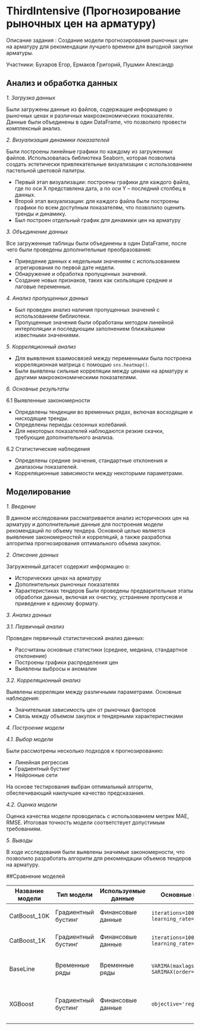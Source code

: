 # ThirdIntensive (Прогнозирование рыночных цен на арматуру)
Описание задания : Создание модели прогнозирования рыночных цен на арматуру для рекомендации лучшего времени для выгодной закупки арматуры.

Участники: Бухаров Егор, Ермаков Григорий, Пушмин Александр

## Анализ и обработка данных
*1. Загрузка данных*

Были загружены данные из файлов, содержащие информацию о рыночных ценах и различных макроэкономических показателях. Данные были объединены в один DataFrame, что позволило провести комплексный анализ.

*2. Визуализация динамики показателей*

Были построены линейные графики по каждому из загруженных файлов. Использовалась библиотека Seaborn, которая позволила создать эстетически привлекательные визуализации с использованием пастельной цветовой палитры.

- Первый этап визуализации: построены графики для каждого файла, где по оси X представлена дата, а по оси Y – последний столбец в данных.
- Второй этап визуализации: для каждого файла были построены графики по всем доступным показателям, что позволило оценить тренды и динамику.
- Был построен отдельный график для динамики цен на арматуру

*3. Объединение данных*

Все загруженные таблицы были объединены в один DataFrame, после чего были проведены дополнительные преобразования:
- Приведение данных к недельным значениям с использованием агрегирования по первой дате недели.
- Обнаружение и обработка пропущенных значений.
- Создание новых признаков, таких как скользящие средние и лаговые переменные.

*4. Анализ пропущенных данных*

- Был проведен анализ наличия пропущенных значений с использованием библиотеки.
- Пропущенные значения были обработаны методом линейной интерполяции и последующим заполнением ближайшими известными значениями.

*5. Корреляционный анализ*

- Для выявления взаимосвязей между переменными была построена корреляционная матрица с помощью `sns.heatmap()`.
- Были выявлены сильные корреляции между ценами на арматуру и другими макроэкономическими показателями.

*6. Основные результаты*

6.1 Выявленные закономерности
- Определены тенденции во временных рядах, включая восходящие и нисходящие тренды.
- Определены периоды сезонных колебаний.
- Для некоторых показателей наблюдаются резкие скачки, требующие дополнительного анализа.

6.2 Статистические наблюдения
- Определены средние значения, стандартные отклонения и диапазоны показателей.
- Корреляционные зависимости между некоторыми параметрами.

## Моделированиe
*1. Введение*

В данном исследовании рассматривается анализ исторических цен на арматуру и дополнительные данные для построения модели рекомендаций по объему тендера. Основной целью является выявление закономерностей и корреляций, а также разработка алгоритма прогнозирования оптимального объема закупок.

*2. Описание данных*

Загруженный датасет содержит информацию о:
- Исторических ценах на арматуру
- Дополнительных рыночных показателях
- Характеристиках тендеров
Были проведены предварительные этапы обработки данных, включая их очистку, устранение пропусков и приведение к единому формату.

*3. Анализ данных*

*3.1. Первичный анализ*

Проведен первичный статистический анализ данных:
- Рассчитаны основные статистики (среднее, медиана, стандартное отклонение)
- Построены графики распределения цен
- Выявлены выбросы и аномалии

*3.2. Корреляционный анализ*

Выявлены корреляции между различными параметрами. Основные наблюдения:
- Значительная зависимость цен от рыночных факторов
- Связь между объемом закупок и тендерными характеристиками

*4. Построение модели*

*4.1. Выбор модели*

Были рассмотрены несколько подходов к прогнозированию:
- Линейная регрессия
- Градиентный бустинг
- Нейронные сети
  
На основе тестирования выбран оптимальный алгоритм, обеспечивающий наилучшее качество предсказания.

*4.2. Оценка модели*

Оценка качества модели проводилась с использованием метрик MAE, RMSE. Итоговая точность модели соответствует допустимым требованиям.

*5. Выводы*

В ходе исследования были выявлены значимые закономерности, что позволило разработать алгоритм для рекомендации объемов тендеров на арматуру.

##Сравнение моделей

| **Название модели** | **Тип модели**         | **Используемые данные** | **Основные параметры**                            | **Метрики качества**                              | **Плюсы**                        | **Минусы**                       |
|---------------------|-----------------------|------------------------|-------------------------------------------------|-------------------------------------------------|---------------------------------|--------------------------------|
| CatBoost_10K       | Градиентный бустинг    | Финансовые данные      | `iterations=10000, learning_rate=0.03, depth=6` | `MAE, R2, MSE`                                   | Высокая точность, стабильность | Долгое обучение                |
| CatBoost_1K        | Градиентный бустинг    | Финансовые данные      | `iterations=1000, learning_rate=0.1, depth=6`  | `MAE, R2, MSE`                                   | Быстрее обучается              | Меньше итераций — ниже точность |
| BaseLine       | Временные ряды        | Временные ряды        | `VARIMA(maxlags=5), SARIMAX(order=(1,0,1))`     | `R2, MAE, MSE, RMSE`                            | Подходит для временных рядов   | Чувствительна к сезонности      |
| XGBoost           | Градиентный бустинг    | Финансовые данные      | `objective='reg:squarederror'`                  | `MAE: 1242.21, MSE: 4798512.99, RMSE: 2190.55`  | Гибкость, высокая точность     | Чувствителен к параметрам       |
